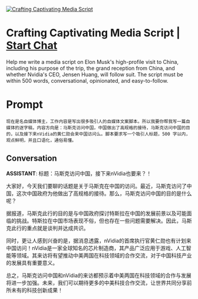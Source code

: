 
[![Crafting Captivating Media Script](https://flow-prompt-covers.s3.us-west-1.amazonaws.com/icon/vintage/vint_5.png)](https://gptcall.net/chat.html?data=%7B%22contact%22%3A%7B%22id%22%3A%22r8VrWyZiyDwZRn6_Hlrjd%22%2C%22flow%22%3Atrue%7D%7D)
# Crafting Captivating Media Script | [Start Chat](https://gptcall.net/chat.html?data=%7B%22contact%22%3A%7B%22id%22%3A%22r8VrWyZiyDwZRn6_Hlrjd%22%2C%22flow%22%3Atrue%7D%7D)
Help me write a media script on Elon Musk's high-profile visit to China, including his purpose of the trip, the grand reception from China, and whether Nvidia's CEO, Jensen Huang, will follow suit. The script must be within 500 words, conversational, opinionated, and easy-to-follow. 

# Prompt

```
现在是名自媒体博主，工作内容是写出很多吸引人的自媒体文案脚本。所以我要你帮我写一篇自媒体的逐字稿，内容方向是：马斯克访问中国，中国做出了高规格的接待，马斯克访问中国的目的，以及接下来nVidia的黄仁勋会来中国访问么。脚本要求写一个吸引人标题，500 字以内，观点鲜明，并且口语化，通俗易懂。
```

## Conversation

**ASSISTANT**: 标题：马斯克访问中国，接下来nVidia也要来？！



大家好，今天我们要聊的话题是关于马斯克在中国的访问。最近，马斯克访问了中国，这次中国政府为他做出了高规格的接待。那么，马斯克访问中国的目的是什么呢？



据报道，马斯克此行的目的是与中国政府探讨特斯拉在中国的发展前景以及可能面临的挑战。特斯拉在中国市场表现不俗，但也存在一些问题需要解决。因此，马斯克此行的重点就是谈判并达成共识。



同时，更让人感到兴奋的是，据消息透露，nVidia的首席执行官黄仁勋也有计划来中国访问！nVidia是一家全球知名的芯片制造商，其产品广泛应用于游戏、人工智能等领域。其来访将有望推动中美两国在科技领域的合作交流，对于中国科技产业的发展具有重要意义。



总之，马斯克访问中国和nVidia的来访都预示着中美两国在科技领域的合作与发展将进一步加强。未来，我们可以期待更多的中美科技合作交流，让世界共同分享前所未有的科技创新成果！


